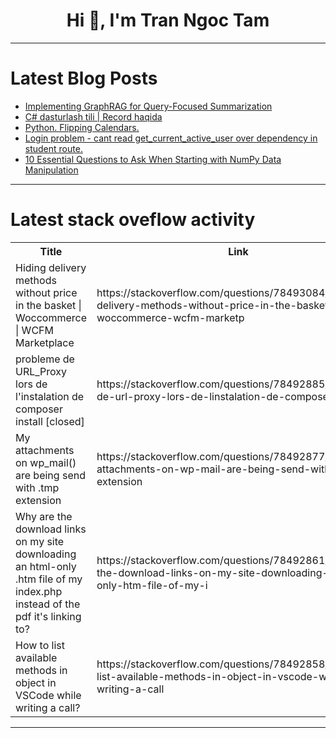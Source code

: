 <h1 align="center">Hi 👋, I'm Tran Ngoc Tam</h1>

---

# Latest Blog Posts 
<!-- BLOG-POST-LIST:START -->
- [Implementing GraphRAG for Query-Focused Summarization](https://dev.to/stephenc222/implementing-graphrag-for-query-focused-summarization-47ib)
- [C# dasturlash tili | Record haqida](https://dev.to/ozodbek_soft/c-dasturlash-tili-record-haqida-2o7i)
- [Python. Flipping Calendars.](https://dev.to/dm8ry/python-flipping-calendars-22f5)
- [Login problem - cant read get_current_active_user over dependency in student route.](https://dev.to/nemsho_82acce26316/login-problem-cant-read-getcurrentactiveuser-over-dependency-in-student-route-47g8)
- [10 Essential Questions to Ask When Starting with NumPy Data Manipulation](https://dev.to/marcconci/10-essential-questions-to-ask-when-starting-with-numpy-data-manipulation-da6)
<!-- BLOG-POST-LIST:END -->

---

# Latest stack oveflow activity
<table>
  <tr><th>Title</th><th>Link</th></tr>
  <!-- STACKOVERFLOW:START --><tr><td>Hiding delivery methods without price in the basket | Woccommerce | WCFM Marketplace</td><td>https://stackoverflow.com/questions/78493084/hiding-delivery-methods-without-price-in-the-basket-woccommerce-wcfm-marketp</td></tr><tr><td>probleme de URL_Proxy lors de l&#39;instalation de composer install [closed]</td><td>https://stackoverflow.com/questions/78492885/probleme-de-url-proxy-lors-de-linstalation-de-composer-install</td></tr><tr><td>My attachments on wp_mail&lpar;&rpar; are being send with .tmp extension</td><td>https://stackoverflow.com/questions/78492877/my-attachments-on-wp-mail-are-being-send-with-tmp-extension</td></tr><tr><td>Why are the download links on my site downloading an html-only .htm file of my index.php instead of the pdf it&#39;s linking to?</td><td>https://stackoverflow.com/questions/78492861/why-are-the-download-links-on-my-site-downloading-an-html-only-htm-file-of-my-i</td></tr><tr><td>How to list available methods in object in VSCode while writing a call?</td><td>https://stackoverflow.com/questions/78492858/how-to-list-available-methods-in-object-in-vscode-while-writing-a-call</td></tr><!-- STACKOVERFLOW:END -->
</table>

---


